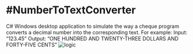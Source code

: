 #NumberToTextConverter
=====================
C# Windows desktop application to simulate the way a cheque program converts a decimal number into the corresponding text. 
For example:
Input:          “123.45”
Output:        “ONE HUNDRED AND TWENTY-THREE DOLLARS AND FORTY-FIVE CENTS”
![logic](http://www.itreverie.com/githubimages/itReverie-app-console-NumberToTextConverter.jpg)
